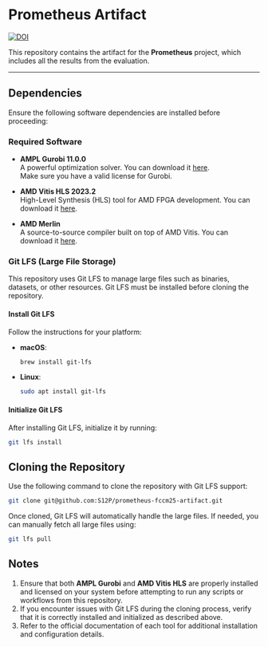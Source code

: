 # Prometheus Artifact

[![DOI](https://zenodo.org/badge/935130604.svg)](https://doi.org/10.5281/zenodo.14895170)

This repository contains the artifact for the **Prometheus** project, which includes all the results from the evaluation.

---

## Dependencies

Ensure the following software dependencies are installed before proceeding:

### Required Software

- **AMPL Gurobi 11.0.0**  
  A powerful optimization solver. You can download it [here](https://ampl.com/products/solvers/solvers-we-sell/gurobi/).  
  Make sure you have a valid license for Gurobi.

- **AMD Vitis HLS 2023.2**  
  High-Level Synthesis (HLS) tool for AMD FPGA development. You can download it [here](https://www.amd.com/en/products/software/adaptive-socs-and-fpgas/vitis/vitis-hls.html).  

- **AMD Merlin**  
  A source-to-source compiler built on top of AMD Vitis. You can download it [here](https://github.com/UCLA-VAST/Merlin-UCLA). 

### Git LFS (Large File Storage)

This repository uses Git LFS to manage large files such as binaries, datasets, or other resources. Git LFS must be installed before cloning the repository.

#### Install Git LFS

Follow the instructions for your platform:

- **macOS**:  
  ```sh
  brew install git-lfs
  ```

- **Linux**:  
  ```sh
  sudo apt install git-lfs
  ```
#### Initialize Git LFS

After installing Git LFS, initialize it by running:

  ```sh
  git lfs install
  ```

## Cloning the Repository

Use the following command to clone the repository with Git LFS support:

```sh
git clone git@github.com:S12P/prometheus-fccm25-artifact.git
```

Once cloned, Git LFS will automatically handle the large files. If needed, you can manually fetch all large files using:

```sh
git lfs pull
```

## Notes

1. Ensure that both **AMPL Gurobi** and **AMD Vitis HLS** are properly installed and licensed on your system before attempting to run any scripts or workflows from this repository.
2. If you encounter issues with Git LFS during the cloning process, verify that it is correctly installed and initialized as described above.
3. Refer to the official documentation of each tool for additional installation and configuration details. 
